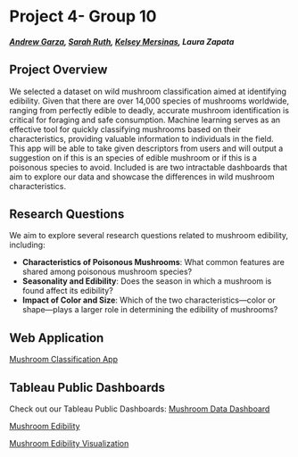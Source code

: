 # Project 4- Group 10
 ##### [Andrew Garza](https://github.com/Tiiide), [Sarah Ruth](https://github.com/smruth17), [Kelsey Mersinas](https://github.com/KelseyMersinas), Laura Zapata
 
 ## Project Overview
 We selected a dataset on wild mushroom classification aimed at identifying
 edibility. Given that there are over 14,000 species of mushrooms worldwide, ranging from perfectly edible to deadly, accurate mushroom
 identification is critical for foraging and safe consumption. Machine learning serves as an
 effective tool for quickly classifying mushrooms based on their characteristics, providing
 valuable information to individuals in the field. This app will be able to take given descriptors
 from users and will output a suggestion on if this is an species of edible mushroom or if this is a 
 poisonous species to avoid. 
 Included is are two intractable dashboards that aim to explore our data and showcase the 
 differences in wild mushroom characteristics. 

## Research Questions

We aim to explore several research questions related to mushroom edibility, including:

- **Characteristics of Poisonous Mushrooms**: What common features are shared among poisonous mushroom species?
- **Seasonality and Edibility**: Does the season in which a mushroom is found affect its edibility?
- **Impact of Color and Size**: Which of the two characteristics—color or shape—plays a larger role in determining the edibility of mushrooms?

## Web Application

[Mushroom Classification App](https://kelseymersinas.pythonanywhere.com/)

## Tableau Public Dashboards

 Check out our Tableau Public Dashboards: [Mushroom Data Dashboard](https://public.tableau.com/app/profile/kelsey.mersinas/viz/Mushroom_data/Dashboard1?publish=yes)
    
[Mushroom Edibility](https://public.tableau.com/app/profile/andrew.garza/viz/MushroomEdibility_17273967049370/MushroomEdibilityDashboard?publish=yes)

[Mushroom Edibility Visualization](https://public.tableau.com/app/profile/laura.zapata8268/viz/MushroomEdibilityVisualization/Dashboard1)

